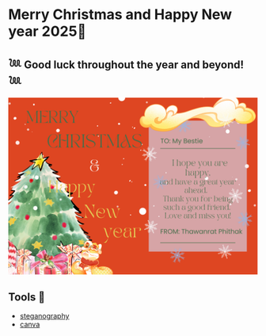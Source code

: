 # Merry Christmas and Happy New year 2025🤶
## 𓆙 Good luck throughout the year and beyond! 𓆙
![Tong-card](./image/6530200657_e-card.png) 

## Tools 🎁
- [steganography](https://stylesuxx.github.io/steganography/)
- [canva](https://www.canva.com/)
